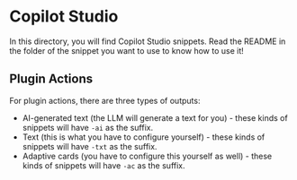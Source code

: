 # Copilot Studio

In this directory, you will find Copilot Studio snippets. Read the README in the folder of the snippet you want to use to know how to use it!

## Plugin Actions

For plugin actions, there are three types of outputs:

* AI-generated text (the LLM will generate a text for you) - these kinds of snippets will have `-ai` as the suffix.
* Text (this is what you have to configure yourself) - these kinds of snippets will have `-txt` as the suffix.
* Adaptive cards (you have to configure this yourself as well) - these kinds of snippets will have `-ac` as the suffix.
